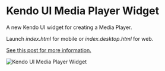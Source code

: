 Kendo UI Media Player Widget
============================

A new Kendo UI widget for creating a Media Player.

Launch *index.html* for mobile or *index.desktop.html* for web.

[See this post for more information.](http://blog.falafel.com/new-kendo-ui-media-player-widget-mvvm/)

![Kendo UI Media Player Widget](http://blog.falafel.com/wp-content/uploads/2014/08/kendo-media-player.png "Kendo UI Media Player Widget")
